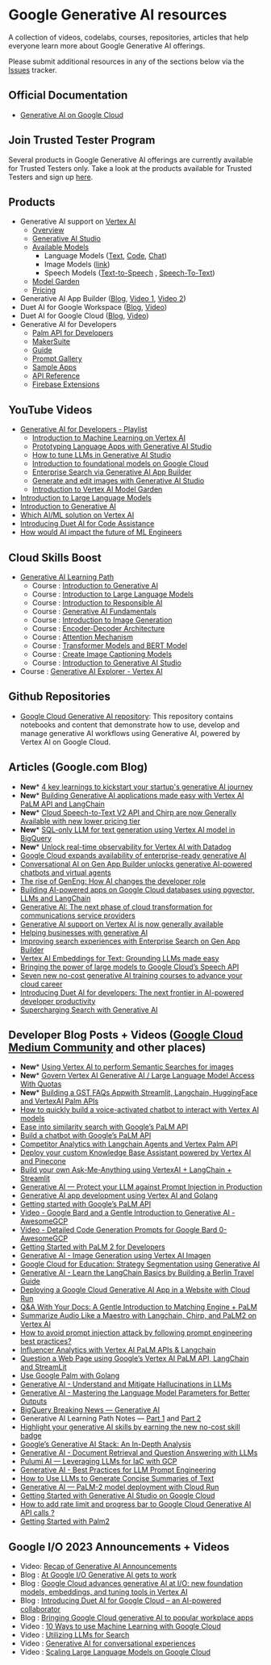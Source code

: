 # Google Generative AI resources
A collection of videos, codelabs, courses, repositories, articles that help everyone learn more about Google Generative AI offerings.

Please submit additional resources in any of the sections below via the [Issues](https://github.com/rominirani/google-genai-resources/issues) tracker. 

## Official Documentation
- [Generative AI on Google Cloud](https://cloud.google.com/ai/generative-ai)

## Join Trusted Tester Program
Several products in Google Generative AI offerings are currently available for Trusted Testers only. Take a look at the products available for Trusted Testers and sign up [here](https://cloud.google.com/ai/earlyaccess/join).

## Products
- Generative AI support on [Vertex AI](https://cloud.google.com/vertex-ai)
  - [Overview](https://cloud.google.com/vertex-ai/docs/generative-ai/learn/overview)
  - [Generative AI Studio](https://cloud.google.com/generative-ai-studio) 
  - [Available Models](https://cloud.google.com/vertex-ai/docs/generative-ai/learn/generative-ai-studio)
    - Language Models ([Text](https://cloud.google.com/vertex-ai/docs/generative-ai/text/text-overview), [Code](https://cloud.google.com/vertex-ai/docs/generative-ai/code/code-models-overview), [Chat](https://cloud.google.com/vertex-ai/docs/generative-ai/chat/chat-prompts))
    - Image Models ([link](https://cloud.google.com/vertex-ai/docs/generative-ai/image/overview))
    - Speech Models ([Text-to-Speech](https://cloud.google.com/vertex-ai/docs/generative-ai/speech/text-to-speech) , [Speech-To-Text](https://cloud.google.com/vertex-ai/docs/generative-ai/speech/speech-to-text))
  - [Model Garden](https://cloud.google.com/model-garden)
  - [Pricing](https://cloud.google.com/vertex-ai/pricing#generative_ai_models)
- Generative AI App Builder ([Blog](https://cloud.google.com/blog/products/ai-machine-learning/create-generative-apps-in-minutes-with-gen-app-builder), [Video 1](https://youtube.com/watch?v=0vM5UWC5crs), [Video 2](https://youtube.com/watch?v=kOmG83wGfTs))
- Duet AI for Google Workspace ([Blog](https://workspace.google.com/blog/product-announcements/generative-ai), [Video](https://www.youtube.com/watch?v=6DaJVZBXETE))
- Duet AI for Google Cloud ([Blog](https://cloud.google.com/blog/products/application-modernization/introducing-duet-ai-for-google-cloud), [Video](https://www.youtube.com/watch?v=g5TwQx60NXs))
- Generative AI for Developers
  - [Palm API for Developers](https://developers.generativeai.google/products/palm)
  - [MakerSuite](https://developers.generativeai.google/products/makersuite)
  - [Guide](https://developers.generativeai.google/guide)
  - [Prompt Gallery](https://developers.generativeai.google/prompt-gallery)
  - [Sample Apps](https://developers.generativeai.google/develop/sample-apps)
  - [API Reference](https://developers.generativeai.google/api)  
  - [Firebase Extensions](https://developers.generativeai.google/tools/firebase_extensions)
 
## YouTube Videos
- [Generative AI for Developers - Playlist](https://www.youtube.com/playlist?list=PLIivdWyY5sqLRCzKJyixrIDPQKwU6XHpn)
  - [Introduction to Machine Learning on Vertex AI](https://www.youtube.com/watch?v=-3Olw-C4FN4&list=PLIivdWyY5sqLRCzKJyixrIDPQKwU6XHpn&index=1&pp=iAQB)
  - [Prototyping Language Apps with Generative AI Studio](https://www.youtube.com/watch?v=9_zwIyutN7o&list=PLIivdWyY5sqLRCzKJyixrIDPQKwU6XHpn&index=2&t=1s&pp=iAQB)
  - [How to tune LLMs in Generative AI Studio](https://www.youtube.com/watch?v=4A4W03qUTsw&list=PLIivdWyY5sqLRCzKJyixrIDPQKwU6XHpn&index=3&pp=iAQB)
  - [Introduction to foundational models on Google Cloud](https://www.youtube.com/watch?v=YCZ6nwGnL4o&list=PLIivdWyY5sqLRCzKJyixrIDPQKwU6XHpn&index=4&pp=iAQB)
  - [Enterprise Search via Generative AI App Builder](https://www.youtube.com/watch?v=fY8aOe6H2nw&list=PLIivdWyY5sqLRCzKJyixrIDPQKwU6XHpn&index=5&pp=iAQB) 
  - [Generate and edit images with Generative AI Studio](https://www.youtube.com/watch?v=6n5ngB88DHU&list=PLIivdWyY5sqLRCzKJyixrIDPQKwU6XHpn)
  - [Introduction to Vertex AI Model Garden](https://www.youtube.com/watch?v=I7UiSU96CLc&list=PLIivdWyY5sqLRCzKJyixrIDPQKwU6XHpn&index=8)
- [Introduction to Large Language Models](https://www.youtube.com/watch?v=zizonToFXDs)
- [Introduction to Generative AI](https://www.youtube.com/watch?v=G2fqAlgmoPo)
- [Which AI/ML solution on Vertex AI](https://www.youtube.com/watch?v=AtyCqaOGoj4)
- [Introducing Duet AI for Code Assistance](https://www.youtube.com/watch?v=M55Qd2H9hhk)
- [How would AI impact the future of ML Engineers](https://youtu.be/uejAJSynLJo)

## Cloud Skills Boost
- [Generative AI Learning Path](https://www.cloudskillsboost.google/journeys/118)
  - Course : [Introduction to Generative AI](https://bit.ly/3OnAjcq)
  - Course : [Introduction to Large Language Models](https://bit.ly/41Sf59T)
  - Course : [Introduction to Responsible AI](https://bit.ly/3CcxUdy)
  - Course : [Generative AI Fundamentals](https://bit.ly/3J21upR)
  - Course : [Introduction to Image Generation](https://bit.ly/41XcFqh)
  - Course : [Encoder-Decoder Architecture](https://bit.ly/41Sfbyh)
  - Course : [Attention Mechanism](https://bit.ly/3oeMihU)
  - Course : [Transformer Models and BERT Model](https://bit.ly/3OjCcae)
  - Course : [Create Image Captioning Models](https://bit.ly/3INQGM7)
  - Course : [Introduction to Generative AI Studio](https://bit.ly/3Cbzr3n)
- Course : [Generative AI Explorer - Vertex AI](https://bit.ly/3WMn7QF)

## Github Repositories
- [Google Cloud Generative AI repository](https://github.com/GoogleCloudPlatform/generative-ai/tree/main): 
This repository contains notebooks and content that demonstrate how to use, develop and manage generative AI workflows using Generative AI, powered by Vertex AI on Google Cloud.

## Articles (Google.com Blog)
- **New*** [4 key learnings to kickstart your startup's generative AI journey](https://cloud.google.com/blog/topics/startups/generative-ai-for-startups-on-google-cloud)
- **New*** [Building Generative AI applications made easy with Vertex AI PaLM API and LangChain](https://cloud.google.com/blog/products/ai-machine-learning/generative-ai-applications-with-vertex-ai-palm-2-models-and-langchain)
- **New*** [Cloud Speech-to-Text V2 API and Chirp are now Generally Available with new lower pricing tier](https://cloud.google.com/blog/products/ai-machine-learning/google-cloud-speech-to-text-v2-api)
- **New*** [SQL-only LLM for text generation using Vertex AI model in BigQuery](https://cloud.google.com/blog/products/ai-machine-learning/llm-with-vertex-ai-only-using-sql-queries-in-bigquery)
- **New*** [Unlock real-time observability for Vertex AI with Datadog](https://cloud.google.com/blog/topics/partners/datadog-observability-now-available-for-vertex-ai)
- [Google Cloud expands availability of enterprise-ready generative AI](https://cloud.google.com/blog/products/ai-machine-learning/enterprise-ready-generative-ai-models-go-ga-in-vertex-ai)
- [Conversational AI on Gen App Builder unlocks generative AI-powered chatbots and virtual agents](https://cloud.google.com/blog/products/ai-machine-learning/generative-ai-powered-chatbots-and-virtual-agents)
- [The rise of GenEng: How AI changes the developer role](https://cloud.google.com/blog/products/ai-machine-learning/the-rise-of-geneng-how-ai-changes-the-developer-role)
- [Building AI-powered apps on Google Cloud databases using pgvector, LLMs and LangChain](https://cloud.google.com/blog/products/databases/using-pgvector-llms-and-langchain-with-google-cloud-databases)
- [Generative AI: The next phase of cloud transformation for communications service providers](https://cloud.google.com/blog/topics/telecommunications/the-promise-of-generative-ai-in-telecommunications)
- [Generative AI support on Vertex AI is now generally available](https://cloud.google.com/blog/products/ai-machine-learning/generative-ai-support-on-vertexai)
- [Helping businesses with generative AI](https://cloud.google.com/blog/products/ai-machine-learning/generative-ai-for-industries)
- [Improving search experiences with Enterprise Search on Gen App Builder](https://cloud.google.com/blog/products/ai-machine-learning/enterprise-search-on-gen-app-builder)
- [Vertex AI Embeddings for Text: Grounding LLMs made easy](https://cloud.google.com/blog/products/ai-machine-learning/how-to-use-grounding-for-your-llms-with-text-embeddings)
- [Bringing the power of large models to Google Cloud’s Speech API](https://cloud.google.com/blog/products/ai-machine-learning/bringing-power-large-models-google-clouds-speech-api)
- [Seven new no-cost generative AI training courses to advance your cloud career](https://cloud.google.com/blog/topics/training-certifications/new-google-cloud-generative-ai-training-resources) 
- [Introducing Duet AI for developers: The next frontier in AI-powered developer productivity](https://cloud.google.com/blog/products/application-development/introducing-duet-ai-for-developers)
- [Supercharging Search with Generative AI](https://blog.google/products/search/generative-ai-search/)

## Developer Blog Posts + Videos ([Google Cloud Medium Community](https://medium.com/google-cloud) and other places)

- **New*** [Using Vertex AI to perform Semantic Searches for images](https://medium.com/google-cloud/how-to-perform-semantic-searches-for-images-with-vertex-ai-c7dacf8ee8ac)
- **New*** [Govern Vertex AI Generative AI / Large Language Model Access With Quotas](https://medium.com/google-cloud/governing-vertex-ai-gen-ai-llm-model-access-via-quotas-19df2c53fccd)
- **New*** [Building a GST FAQs Appwith Streamlit, Langchain, HuggingFace and VertexAI Palm APIs](https://medium.com/google-cloud/building-a-gst-faqs-app-d8d903eb9c6)
- [How to quickly build a voice-activated chatbot to interact with Vertex AI models](https://www.googlecloudcommunity.com/gc/Community-Blogs/How-to-quickly-build-a-voice-activated-chatbot-to-interact-with/ba-p/618715)
- [Ease into similarity search with Google’s PaLM API](https://www.infoworld.com/article/3703059/ease-into-similarity-search-with-googles-palm-api.html)
- [Build a chatbot with Google’s PaLM API](https://www.infoworld.com/article/3702774/build-a-chatbot-with-google-palm-api.html)
- [Competitor Analytics with Langchain Agents and Vertex Palm API](https://medium.com/google-cloud/competitor-analytics-with-langchain-agents-and-vertex-palm-api-410453cecd83)
- [Deploy your custom Knowledge Base Assistant powered by Vertex AI and Pinecone](https://medium.com/google-cloud/deploy-your-custom-knowledge-base-assistant-powered-by-vertex-ai-and-pinecone-c4e8f4868b99)
- [Build your own Ask-Me-Anything using VertexAI + LangChain + Streamlit](https://medium.com/google-cloud/a-custom-ama-app-using-vertexai-4788834fb766)
- [Generative AI — Protect your LLM against Prompt Injection in Production](https://medium.com/google-cloud/generative-ai-protect-your-llm-against-prompt-injection-in-production-f99852910a8e)
- [Generative AI app development using Vertex AI and Golang](https://medium.com/google-cloud/generative-ai-app-development-using-vertex-ai-and-golang-cf315c7fa4e1)
- [Getting started with Google’s PaLM API](https://www.infoworld.com/article/3700608/getting-started-with-googles-palm-api.html)
- [Video - Google Bard and a Gentle Introduction to Generative AI - AwesomeGCP](https://www.youtube.com/watch?v=YpEcdWM8Ur0)
- [Video - Detailed Code Generation Prompts for Google Bard 0- AwesomeGCP](https://www.youtube.com/watch?v=SlasaaWaYr8)
- [Getting Started with PaLM 2 for Developers](https://aryanirani123.medium.com/getting-started-with-palm-2-introduction-bde344214a69)
- [Generative AI - Image Generation using Vertex AI Imagen](https://medium.com/google-cloud/generative-ai-vertex-ai-image-generation-imagen-2ebc7f884b7a)
- [Google Cloud for Education: Strategy Segmentation using Generative AI](https://medium.com/google-cloud/google-cloud-for-education-strategy-segmentation-using-generative-ai-9645368a69c0)
- [Generative AI - Learn the LangChain Basics by Building a Berlin Travel Guide](https://medium.com/google-cloud/generative-ai-learn-the-langchain-basics-by-building-a-berlin-travel-guide-5cc0a2ce4096)
- [Deploying a Google Cloud Generative AI App in a Website with Cloud Run](https://medium.com/google-cloud/deploying-a-google-cloud-generative-ai-app-in-a-website-with-cloud-run-7c8aa5db344)
- [Q&A With Your Docs: A Gentle Introduction to Matching Engine + PaLM](https://medium.com/google-cloud/q-a-with-your-docs-a-gentle-introduction-to-matching-engine-palm-bbbb6b0cff7b)
- [Summarize Audio Like a Maestro with Langchain, Chirp, and PaLM2 on Vertex AI](https://medium.com/google-cloud/summarize-audio-like-a-maestro-with-langchain-chirp-palm2-on-vertex-ai-31beeb2ba667)
- [How to avoid prompt injection attack by following prompt engineering best practices?](https://medium.com/google-cloud/how-to-avoid-prompt-injection-attack-by-following-prompt-engineering-best-practices-d8acb6bde0d1)
- [Influencer Analytics with Vertex AI PaLM APIs & Langchain](https://medium.com/google-cloud/competitive-analytics-with-vertex-ai-palm-apis-langchain-c67fe230317b)
- [Question a Web Page using Google’s Vertex AI PaLM API, LangChain and StreamLit](https://medium.com/google-cloud/question-a-web-page-using-vertex-ai-palm-api-langchain-and-streamlit-8b56f0753cec)
- [Use Google Palm with Golang](https://medium.com/google-cloud/use-google-palm-with-golang-4dc3c12e279c)
- [Generative AI - Understand and Mitigate Hallucinations in LLMs](https://medium.com/google-cloud/generative-ai-understand-and-mitigate-hallucinations-in-llms-8af7de2f17e2)
- [Generative AI - Mastering the Language Model Parameters for Better Outputs](https://medium.com/google-cloud/generative-ai-mastering-the-language-model-parameters-for-better-outputs-a82b07b4e383)
- [BigQuery Breaking News — Generative AI](https://medium.com/google-cloud/bigquery-breaking-news-generative-ai-8c6d14bd4568)
- Generative AI Learning Path Notes — [Part 1](https://medium.com/google-cloud/generative-ai-learning-path-notes-part-1-d36bc565df1f) and [Part 2](https://medium.com/google-cloud/generative-ai-learning-path-notes-part-2-78a1855f6bd0)
- [Highlight your generative AI skills by earning the new no-cost skill badge](https://cloud.google.com/blog/products/ai-machine-learning/google-cloud-generative-ai-skill-badge)
- [Google’s Generative AI Stack: An In-Depth Analysis](https://thenewstack.io/googles-generative-ai-stack-an-in-depth-analysis/)
- [Generative AI - Document Retrieval and Question Answering with LLMs](https://medium.com/google-cloud/generative-ai-document-retrieval-and-question-answering-with-llms-2b0fb80ae76d)
- [Pulumi AI — Leveraging LLMs for IaC with GCP](https://medium.com/google-cloud/pulumi-ai-leveraging-llms-for-iac-with-gcp-909cd3673926)
- [Generative AI - Best Practices for LLM Prompt Engineering](https://medium.com/google-cloud/generative-ai-best-practices-for-llm-prompt-engineering-2a0131c805cc)
- [How to Use LLMs to Generate Concise Summaries of Text](https://medium.com/google-cloud/how-to-use-llms-to-generate-concise-summaries-of-text-a04966659ed)
- [Generative AI — PaLM-2 model deployment with Cloud Run](https://rafaelsf80.medium.com/generative-ai-palm-2-model-deployment-with-cloud-run-54e8a398b24b)
- [Getting Started with Generative AI Studio on Google Cloud](https://medium.com/google-cloud/getting-started-with-generative-ai-studio-on-google-cloud-5c77dfa8d044)
- [How to add rate limit and progress bar to Google Cloud Generative AI API calls ?](https://medium.com/google-cloud/how-to-add-rate-limit-and-progress-bar-to-google-cloud-generative-ai-api-calls-502b89d35de8)
- [Getting Started with Palm2](https://medium.com/google-cloud/generative-ai-getting-started-with-palm2-91a8354beeff)

## Google I/O 2023 Announcements + Videos
- Video: [Recap of Generative AI Announcements](https://www.youtube.com/shorts/EWLfMw-mfRs)
- Blog : [At Google I/O Generative AI gets to work](https://cloud.google.com/blog/products/ai-machine-learning/google-cloud-at-io-2023)
- Blog : [Google Cloud advances generative AI at I/O: new foundation models, embeddings, and tuning tools in Vertex AI](https://cloud.google.com/blog/products/ai-machine-learning/google-cloud-launches-new-ai-models-opens-generative-ai-studio)
- Blog : [Introducing Duet AI for Google Cloud – an AI-powered collaborator](https://cloud.google.com/blog/products/application-modernization/introducing-duet-ai-for-google-cloud)
- Blog : [Bringing Google Cloud generative AI to popular workplace apps](https://cloud.google.com/blog/products/ai-machine-learning/google-cloud-generative-ai-partners-at-io-2023)
- Video : [10 Ways to use Machine Learning with Google Cloud](https://www.youtube.com/watch?v=oQMgqMRR-io)
- Video : [Utilizing LLMs for Search](https://www.youtube.com/watch?v=AtyCqaOGoj4)
- Video : [Generative AI for conversational experiences](https://www.youtube.com/watch?v=50EJft0ILUI)
- Video : [Scaling Large Language Models on Google Cloud](https://www.youtube.com/watch?v=t74WVC6L5wU)
